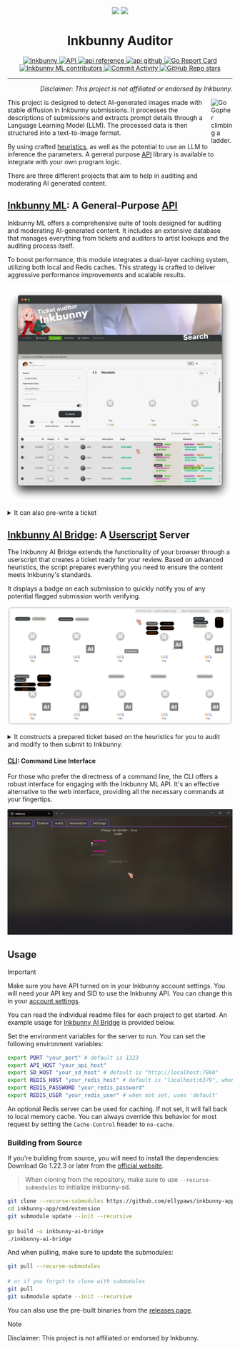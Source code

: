 <p align="center">
  <img src="https://inkbunny.net/images81/elephant/logo/bunny.png" width="100" />
  <img src="https://inkbunny.net/images81/elephant/logo/text.png" width="300" />
  <br>
  <h1 align="center">Inkbunny Auditor</h1>
</p>

<p align="center">
  <a href="https://inkbunny.net/">
    <img alt="Inkbunny" src="https://img.shields.io/badge/website-inkbunny.net-blue">
  </a>
  <a href="https://wiki.inkbunny.net/wiki/API">
    <img alt="API" src="https://img.shields.io/badge/api-inkbunny.net-blue">
  </a>
  <a href="https://pkg.go.dev/github.com/ellypaws/inkbunny/api">
    <img alt="api reference" src="https://img.shields.io/badge/api-inkbunny/api-007d9c?logo=go&logoColor=white">
  </a>
  <a href="https://github.com/ellypaws/inkbunny">
    <img alt="api github" src="https://img.shields.io/badge/github-inkbunny/api-007d9c?logo=github&logoColor=white">
  </a>
  <a href="https://goreportcard.com/report/github.com/ellypaws/inkbunny-app">
    <img src="https://goreportcard.com/badge/github.com/ellypaws/inkbunny-app" alt="Go Report Card" />
  </a>
  <br>
  <a href="https://github.com/ellypaws/inkbunny-app/graphs/contributors">
    <img alt="Inkbunny ML contributors" src="https://img.shields.io/github/contributors/ellypaws/inkbunny-app">
  </a>
  <a href="https://github.com/ellypaws/inkbunny-app/commits/main">
    <img alt="Commit Activity" src="https://img.shields.io/github/commit-activity/m/ellypaws/inkbunny-app">
  </a>
  <a href="https://github.com/ellypaws/inkbunny-app">
    <img alt="GitHub Repo stars" src="https://img.shields.io/github/stars/ellypaws/inkbunny-app?style=social">
  </a>
</p>

--------------

<p align="right"><i>Disclaimer: This project is not affiliated or endorsed by Inkbunny.</i></p>

<img src="https://go.dev/images/gophers/ladder.svg" width="48" alt="Go Gopher climbing a ladder." align="right">

This project is designed to detect AI-generated images made with stable diffusion in Inkbunny submissions. It processes
the descriptions of submissions and extracts prompt details through a Language Learning Model (LLM). The processed data
is then structured into a text-to-image format.

By using crafted [heuristics](https://github.com/ellypaws/inkbunny-sd),
as well as the potential to use an LLM to inference the parameters.
A general purpose [API](pkg/api) library is available to integrate with your own program logic.

There are three different projects that aim to help in auditing and moderating AI generated content.

## [Inkbunny ML](cmd/server): A General-Purpose [API](pkg/api)
Inkbunny ML offers a comprehensive suite of tools designed for auditing and moderating AI-generated content. It includes an extensive database that manages everything from tickets and auditors to artist lookups and the auditing process itself.

To boost performance, this module integrates a dual-layer caching system, utilizing both local and Redis caches. This strategy is crafted to deliver aggressive performance improvements and scalable results.

![Inkbunny ML](cmd/server/doc/screenshot.png)
<details>
<summary>It can also pre-write a ticket</summary>
The system simplifies your workflow by automatically generating a prepared ticket based on smart heuristics. This allows you to focus on the essential tasks of auditing and modifying the ticket before submission to Inkbunny.

![Inkbunny ML](cmd/server/doc/ticket.png)
</details>

## [Inkbunny AI Bridge](cmd/extension): A [Userscript](https://github.com/ellypaws/inkbunny-extension/tree/main/scripts) Server
The Inkbunny AI Bridge extends the functionality of your browser through a userscript that creates a ticket ready for your review. Based on advanced heuristics, the script prepares everything you need to ensure the content meets Inkbunny's standards.

It displays a badge on each submission to quickly notify you of any potential flagged submission worth verifying.

![Inkbunny AI Bridge](cmd/extension/doc/screenshot.png)

<details>
<summary>It constructs a prepared ticket based on the heuristics for you to audit and modify to then submit to Inkbunny.</summary>

![Inkbunny AI Bridge](cmd/extension/doc/ticket.png)
</details>

#### [CLI](cmd/cli): Command Line Interface
For those who prefer the directness of a command line, the CLI offers a robust interface for engaging with the Inkbunny ML API. It's an effective alternative to the web interface, providing all the necessary commands at your fingertips.

![Inkbunny CLI](cmd/cli/doc/cli.gif)

## Usage

> [!IMPORTANT]  
> Make sure you have API turned on in your Inkbunny account settings. You will need your API key and SID to use the Inkbunny API. You can change this in your [account settings](https://inkbunny.net/account.php#:~:text=API%20(External%20Scripting)).

You can read the individual readme files for each project to get started.
An example usage for [Inkbunny AI Bridge](cmd/extension) is provided below.

Set the environment variables for the server to run. You can set the following environment variables:

```bash
export PORT "your_port" # default is 1323
export API_HOST "your_api_host"
export SD_HOST "your_sd_host" # default is "http://localhost:7860"
export REDIS_HOST "your_redis_host" # default is "localhost:6379", when not set, uses local memory cache
export REDIS_PASSWORD "your_redis_password"
export REDIS_USER "your_redis_user" # when not set, uses 'default'
```

An optional Redis server can be used for caching.
If not set, it will fall back to local memory cache.
You can always override this behavior for most request by setting the `Cache-Control` header to `no-cache`.

### Building from Source

If you're building from source, you will need to install the dependencies:
Download Go 1.22.3 or later from the [official website](https://golang.org/dl/).

> When cloning from the repository, make sure to use `--recurse-submodules` to initialize inkbunny-sd.

```bash
git clone --recurse-submodules https://github.com/ellypaws/inkbunny-app.git
cd inkbunny-app/cmd/extension
git submodule update --init --recursive

go build -o inkbunny-ai-bridge
./inkbunny-ai-bridge
```

And when pulling, make sure to update the submodules:

```bash
git pull --recurse-submodules

# or if you forgot to clone with submodules
git pull
git submodule update --init --recursive
```

You can also use the pre-built binaries from the [releases page](https://github.com/ellypaws/inkbunny-app/releases).

> [!NOTE]  
> Disclaimer: This project is not affiliated or endorsed by Inkbunny.